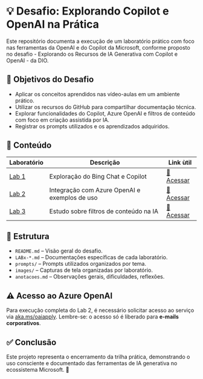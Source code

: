 # 💡 Desafio: Explorando Copilot e OpenAI na Prática

Este repositório documenta a execução de um laboratório prático com foco nas ferramentas da OpenAI e do Copilot da Microsoft, conforme proposto no desafio - Explorando os Recursos de IA Generativa com Copilot e OpenAI - da DIO.

## 🎯 Objetivos do Desafio

* Aplicar os conceitos aprendidos nas vídeo-aulas em um ambiente prático.
* Utilizar os recursos do GitHub para compartilhar documentação técnica.
* Explorar funcionalidades do Copilot, Azure OpenAI e filtros de conteúdo com foco em criação assistida por IA.
* Registrar os prompts utilizados e os aprendizados adquiridos.

## 🧩 Conteúdo

| Laboratório                      | Descrição                                     | Link ùtil                                          |
| -------------------------------- | --------------------------------------------- | -------------------------------------------------- |
| [Lab 1](lab1-bing-copilot/README.md)    | Exploração do Bing Chat e Copilot             | [🔗 Acessar](https://aka.ms/ai900-bing-copilot)    |
| [Lab 2](LAB2-Azure-OpenAI.md)    | Integração com Azure OpenAI e exemplos de uso | [🔗 Acessar](https://aka.ms/ai900-azure-openai)    |
| [Lab 3](LAB3-Content-Filters.md) | Estudo sobre filtros de conteúdo na IA        | [🔗 Acessar](https://aka.ms/ai900-content-filters) |

## 📂 Estrutura

* `README.md` – Visão geral do desafio.
* `LABx-*.md` – Documentações específicas de cada laboratório.
* `prompts/` – Prompts utilizados organizados por tema.
* `images/` – Capturas de tela organizadas por laboratório.
* `anotacoes.md` – Observações gerais, dificuldades, reflexões.

## ⚠️ Acesso ao Azure OpenAI

Para execução completa do Lab 2, é necessário solicitar acesso ao serviço via [aka.ms/oaiapply](https://aka.ms/oaiapply). Lembre-se: o acesso só é liberado para **e-mails corporativos**.

## ✅ Conclusão

Este projeto representa o encerramento da trilha prática, demonstrando o uso consciente e documentado das ferramentas de IA generativa no ecossistema Microsoft. 🚀
